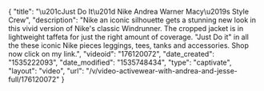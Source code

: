 {
    "title": "\u201cJust Do It\u201d  Nike Andrea Warner Macy\u2019s Style Crew",
    "description": "Nike an iconic silhouette gets a stunning new look in this vivid version of Nike's classic Windrunner. The cropped jacket is in lightweight taffeta for just the right amount of coverage. \"Just Do it\" in all the these iconic Nike pieces leggings, tees, tanks and accessories. Shop now click on my link.",
    "videoid": "176120072",
    "date_created": "1535222093",
    "date_modified": "1535748434",
    "type": "captivate",
    "layout": "video",
    "url": "\/v\/video-activewear-with-andrea-and-jesse-full\/176120072"
}
